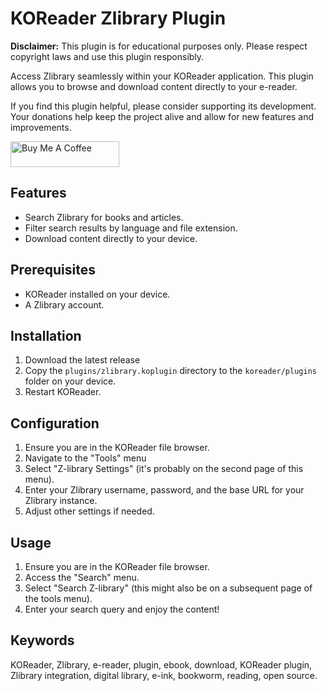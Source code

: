 # KOReader Zlibrary Plugin

**Disclaimer:** This plugin is for educational purposes only. Please respect copyright laws and use this plugin responsibly.

Access Zlibrary seamlessly within your KOReader application. This plugin allows you to browse and download content directly to your e-reader.

If you find this plugin helpful, please consider supporting its development. Your donations help keep the project alive and allow for new features and improvements.

<a href="https://www.buymeacoffee.com/zlibraryko" target="_blank"><img src="https://cdn.buymeacoffee.com/buttons/default-orange.png" alt="Buy Me A Coffee" height="41" width="174"></a>


## Features

*   Search Zlibrary for books and articles.
*   Filter search results by language and file extension.
*   Download content directly to your device.

## Prerequisites

*   KOReader installed on your device.
*   A Zlibrary account.

## Installation

1.  Download the latest release
2.  Copy the `plugins/zlibrary.koplugin` directory to the `koreader/plugins` folder on your device.
3.  Restart KOReader.

## Configuration

1.  Ensure you are in the KOReader file browser.
2.  Navigate to the "Tools" menu
3.  Select "Z-library Settings" (it's probably on the second page of this menu).
4.  Enter your Zlibrary username, password, and the base URL for your Zlibrary instance.
5.  Adjust other settings if needed.

## Usage

1.  Ensure you are in the KOReader file browser.
2.  Access the "Search" menu.
3.  Select "Search Z-library" (this might also be on a subsequent page of the tools menu).
4.  Enter your search query and enjoy the content!

## Keywords

KOReader, Zlibrary, e-reader, plugin, ebook, download, KOReader plugin, Zlibrary integration, digital library, e-ink, bookworm, reading, open source.
